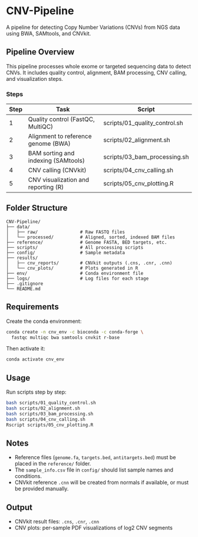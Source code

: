 # CNV-Pipeline

A pipeline for detecting Copy Number Variations (CNVs) from NGS data using BWA, SAMtools, and CNVkit.

## Pipeline Overview

This pipeline processes whole exome or targeted sequencing data to detect CNVs. It includes quality control, alignment, BAM processing, CNV calling, and visualization steps.

### Steps

| Step | Task                                  | Script                      |
|------|----------------------------------------|-----------------------------|
| 1    | Quality control (FastQC, MultiQC)      | scripts/01_quality_control.sh |
| 2    | Alignment to reference genome (BWA)    | scripts/02_alignment.sh     |
| 3    | BAM sorting and indexing (SAMtools)    | scripts/03_bam_processing.sh |
| 4    | CNV calling (CNVkit)                   | scripts/04_cnv_calling.sh   |
| 5    | CNV visualization and reporting (R)    | scripts/05_cnv_plotting.R   |

## Folder Structure

```
CNV-Pipeline/
├── data/
│   ├── raw/                # Raw FASTQ files
│   └── processed/          # Aligned, sorted, indexed BAM files
├── reference/              # Genome FASTA, BED targets, etc.
├── scripts/                # All processing scripts
├── config/                 # Sample metadata
├── results/
│   ├── cnv_reports/        # CNVkit outputs (.cns, .cnr, .cnn)
│   └── cnv_plots/          # Plots generated in R
├── env/                    # Conda environment file
├── logs/                   # Log files for each stage
├── .gitignore
└── README.md
```

## Requirements

Create the conda environment:

```bash
conda create -n cnv_env -c bioconda -c conda-forge \
  fastqc multiqc bwa samtools cnvkit r-base
```

Then activate it:

```bash
conda activate cnv_env
```

## Usage

Run scripts step by step:

```bash
bash scripts/01_quality_control.sh
bash scripts/02_alignment.sh
bash scripts/03_bam_processing.sh
bash scripts/04_cnv_calling.sh
Rscript scripts/05_cnv_plotting.R
```

## Notes

- Reference files (`genome.fa`, `targets.bed`, `antitargets.bed`) must be placed in the `reference/` folder.
- The `sample_info.csv` file in `config/` should list sample names and conditions.
- CNVkit reference `.cnn` will be created from normals if available, or must be provided manually.

## Output

- CNVkit result files: `.cns`, `.cnr`, `.cnn`
- CNV plots: per-sample PDF visualizations of log2 CNV segments
